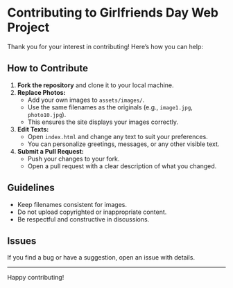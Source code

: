 # Contributing to Girlfriends Day Web Project

Thank you for your interest in contributing! Here’s how you can help:

## How to Contribute

1. **Fork the repository** and clone it to your local machine.
2. **Replace Photos:**
   - Add your own images to `assets/images/`.
   - Use the same filenames as the originals (e.g., `image1.jpg`, `photo10.jpg`).
   - This ensures the site displays your images correctly.
3. **Edit Texts:**
   - Open `index.html` and change any text to suit your preferences.
   - You can personalize greetings, messages, or any other visible text.
4. **Submit a Pull Request:**
   - Push your changes to your fork.
   - Open a pull request with a clear description of what you changed.

## Guidelines

- Keep filenames consistent for images.
- Do not upload copyrighted or inappropriate content.
- Be respectful and constructive in discussions.

## Issues

If you find a bug or have a suggestion, open an issue with details.

---

Happy contributing!
